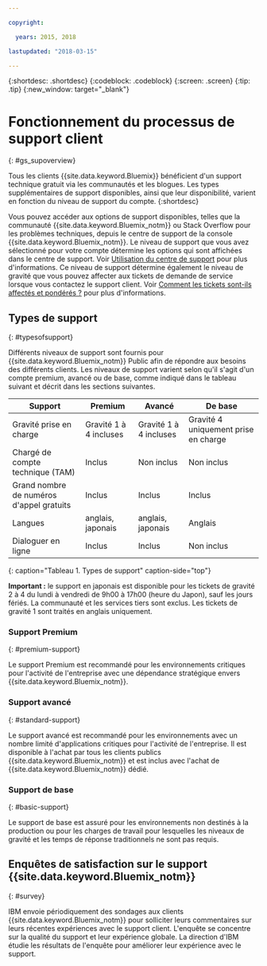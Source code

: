 ```yaml
---

copyright:

  years: 2015, 2018

lastupdated: "2018-03-15"

---
```


{:shortdesc: .shortdesc}
{:codeblock: .codeblock}
{:screen: .screen}
{:tip: .tip}
{:new_window: target="_blank"}

# Fonctionnement du processus de support client
{: #gs_supoverview}

Tous les clients {{site.data.keyword.Bluemix}} bénéficient d'un support technique gratuit via les communautés et les blogues. Les types supplémentaires de support disponibles, ainsi que leur disponibilité, varient en fonction du niveau de support du compte.
{:shortdesc}

Vous pouvez accéder aux options de support disponibles, telles que la communauté {{site.data.keyword.Bluemix_notm}} ou Stack Overflow pour les problèmes techniques, depuis le centre de support de la console {{site.data.keyword.Bluemix_notm}}. Le niveau de support que vous avez sélectionné pour votre compte détermine les options qui sont affichées dans le centre de support. Voir [Utilisation du centre de support](/docs/get-support/howtogetsupport.html#using-avatar) pour plus d'informations. Ce niveau de support détermine également le niveau de gravité que vous pouvez affecter aux tickets de demande de service lorsque vous contactez le support client. Voir [Comment les tickets sont-ils affectés et pondérés ?](/docs/get-support/ticketweight.html#support-ticket-severity) pour plus d'informations.

## Types de support
{: #typesofsupport}

Différents niveaux de support sont fournis pour {{site.data.keyword.Bluemix_notm}} Public afin de répondre aux besoins des différents clients. Les niveaux de support varient selon qu'il s'agit d'un compte premium, avancé ou de base, comme indiqué dans le tableau suivant et décrit dans les sections suivantes.

Support | Premium | Avancé | De base 
--- | --- | --- | --- |
Gravité prise en charge | Gravité 1 à 4 incluses | Gravité 1 à 4 incluses | Gravité 4 uniquement prise en charge |
Chargé de compte technique (TAM) | Inclus | Non inclus |  Non inclus |
Grand nombre de numéros d'appel gratuits | Inclus | Inclus | Inclus |
Langues | anglais, japonais | anglais, japonais |  Anglais |
Dialoguer en ligne | Inclus | Inclus | Non inclus |
{: caption="Tableau 1. Types de support" caption-side="top"}

**Important :** le support en japonais est disponible pour les tickets de gravité 2 à 4 du lundi à vendredi de 9h00 à 17h00 (heure du Japon), sauf les jours fériés. La communauté et les services tiers sont exclus. Les tickets de gravité 1 sont traités en anglais uniquement.

### Support Premium
{: #premium-support}

Le support Premium est recommandé pour les environnements critiques pour l'activité de l'entreprise avec une dépendance stratégique envers {{site.data.keyword.Bluemix_notm}}.

### Support avancé
{: #standard-support}

Le support avancé est recommandé pour les environnements avec un nombre limité d'applications critiques pour l'activité de l'entreprise. Il est disponible à l'achat par tous les clients publics {{site.data.keyword.Bluemix_notm}} et est inclus avec l'achat de {{site.data.keyword.Bluemix_notm}} dédié. 

### Support de base
{: #basic-support}

Le support de base est assuré pour les environnements non destinés à la production ou pour les charges de travail pour lesquelles les niveaux de gravité et les temps de réponse traditionnels ne sont pas requis.

## Enquêtes de satisfaction sur le support {{site.data.keyword.Bluemix_notm}}  
{: #survey}

IBM envoie périodiquement des sondages aux clients {{site.data.keyword.Bluemix_notm}} pour solliciter leurs commentaires sur leurs récentes expériences avec le support client. L'enquête se concentre sur la qualité du support et leur expérience globale. La direction d'IBM étudie les résultats de l'enquête pour améliorer leur expérience avec le support.
